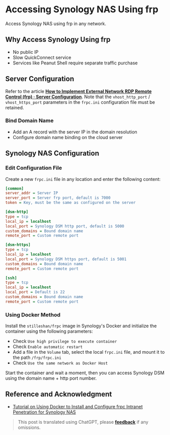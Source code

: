 # Accessing Synology NAS Using frp

Access Synology NAS using frp in any network.

## Why Access Synology Using frp

- No public IP
- Slow QuickConnect service
- Services like Peanut Shell require separate traffic purchase

## Server Configuration

Refer to the article [**How to Implement External Network RDP Remote Control (frp) · Server Configuration**](https://wiki-power.com/%E5%A6%82%E4%BD%95%E5%AE%9E%E7%8E%B0%E5%A4%96%E7%BD%91RDP%E8%BF%9C%E6%8E%A7%EF%BC%88frp%EF%BC%89#%E6%9C%8D%E5%8A%A1%E7%AB%AF%E9%85%8D%E7%BD%AE). Note that the `vhost_http_port` / `vhost_https_port` parameters in the `frpc.ini` configuration file must be retained.

### Bind Domain Name

- Add an A record with the server IP in the domain resolution
- Configure domain name binding on the cloud server

## Synology NAS Configuration

### Edit Configuration File

Create a new `frpc.ini` file in any location and enter the following content:

```ini title="frpc.ini"
[common]
server_addr = Server IP
server_port = Server frp port, default is 7000
token = Key, must be the same as configured on the server

[dsm-http]
type = tcp
local_ip = localhost
local_port = Synology DSM http port, default is 5000
custom_domains = Bound domain name
remote_port = Custom remote port

[dsm-https]
type = tcp
local_ip = localhost
local_port = Synology DSM https port, default is 5001
custom_domains = Bound domain name
remote_port = Custom remote port

[ssh]
type = tcp
local_ip = localhost
local_port = Default is 22
custom_domains = Bound domain name
remote_port = Custom remote port
```

### Using Docker Method

Install the `stilleshan/frpc` image in Synology's Docker and initialize the container using the following parameters:

- Check `Use high privilege to execute container`
- Check `Enable automatic restart`
- Add a file in the `Volume` tab, select the local `frpc.ini` file, and mount it to the path `/frp/frpc.ini`
- Check `Use the same network as Docker Host`

Start the container and wait a moment, then you can access Synology DSM using the domain name + http port number.

## Reference and Acknowledgment

- [Tutorial on Using Docker to Install and Configure frpc Intranet Penetration for Synology NAS](https://www.ioiox.com/archives/26.html)

> This post is translated using ChatGPT, please [**feedback**](https://github.com/linyuxuanlin/Wiki_MkDocs/issues/new) if any omissions.